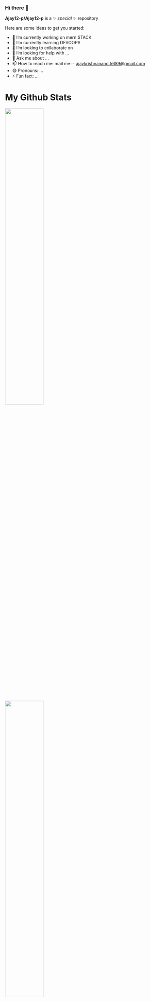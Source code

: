 


### Hi there 👋


**Ajay12-p/Ajay12-p** is a ✨ _special_ ✨ repository 

Here are some ideas to get you started:

- 🔭 I’m currently working on mern STACK
- 🌱 I’m currently learning DEVOOPS
- 👯 I’m looking to collaborate on 
- 🤔 I’m looking for help with ...
- 💬 Ask me about ...
- 📫 How to reach me: mail me :- ajaykrishnanand.5689@gmail.com
- 😄 Pronouns: ...
- ⚡ Fun fact: ...


# My Github Stats
<img class="img" style="height:auto; width:50%;" src="https://github-readme-stats.vercel.app/api?username=Ajay12-p&theme=radical&show_icons=true&count_private=true" />
<img class="img" style="height:auto; width:50%;" src="https://github-readme-stats.vercel.app/api/top-langs/?username=Ajay12-p&theme=radical&layout=compact" />

# Github Streak
<img src="https://github-readme-streak-stats.herokuapp.com/?user=Ajay12-p&theme=radical" width=400 align="center" />


# GitHub Activity Graph:
![GitHub activity graph](https://activity-graph.herokuapp.com/graph?username=Ajay12-p&hide_border=true&theme=material-palenight)
</div>
